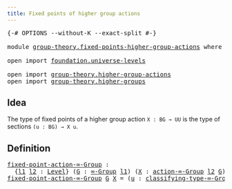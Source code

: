 ```yaml
---
title: Fixed points of higher group actions
---
```


<pre class="Agda"><a id="62" class="Symbol">{-#</a> <a id="66" class="Keyword">OPTIONS</a> <a id="74" class="Pragma">--without-K</a> <a id="86" class="Pragma">--exact-split</a> <a id="100" class="Symbol">#-}</a>

<a id="105" class="Keyword">module</a> <a id="112" href="group-theory.fixed-points-higher-group-actions.html" class="Module">group-theory.fixed-points-higher-group-actions</a> <a id="159" class="Keyword">where</a>

<a id="166" class="Keyword">open</a> <a id="171" class="Keyword">import</a> <a id="178" href="foundation.universe-levels.html" class="Module">foundation.universe-levels</a>

<a id="206" class="Keyword">open</a> <a id="211" class="Keyword">import</a> <a id="218" href="group-theory.higher-group-actions.html" class="Module">group-theory.higher-group-actions</a>
<a id="252" class="Keyword">open</a> <a id="257" class="Keyword">import</a> <a id="264" href="group-theory.higher-groups.html" class="Module">group-theory.higher-groups</a>
</pre>
## Idea

The type of fixed points of a higher group action `X : BG → UU` is the type of sections `(u : BG) → X u`.

## Definition

<pre class="Agda"><a id="fixed-point-action-∞-Group"></a><a id="435" href="group-theory.fixed-points-higher-group-actions.html#435" class="Function">fixed-point-action-∞-Group</a> <a id="462" class="Symbol">:</a>
  <a id="466" class="Symbol">{</a><a id="467" href="group-theory.fixed-points-higher-group-actions.html#467" class="Bound">l1</a> <a id="470" href="group-theory.fixed-points-higher-group-actions.html#470" class="Bound">l2</a> <a id="473" class="Symbol">:</a> <a id="475" href="Agda.Primitive.html#597" class="Postulate">Level</a><a id="480" class="Symbol">}</a> <a id="482" class="Symbol">(</a><a id="483" href="group-theory.fixed-points-higher-group-actions.html#483" class="Bound">G</a> <a id="485" class="Symbol">:</a> <a id="487" href="group-theory.higher-groups.html#1633" class="Function">∞-Group</a> <a id="495" href="group-theory.fixed-points-higher-group-actions.html#467" class="Bound">l1</a><a id="497" class="Symbol">)</a> <a id="499" class="Symbol">(</a><a id="500" href="group-theory.fixed-points-higher-group-actions.html#500" class="Bound">X</a> <a id="502" class="Symbol">:</a> <a id="504" href="group-theory.higher-group-actions.html#367" class="Function">action-∞-Group</a> <a id="519" href="group-theory.fixed-points-higher-group-actions.html#470" class="Bound">l2</a> <a id="522" href="group-theory.fixed-points-higher-group-actions.html#483" class="Bound">G</a><a id="523" class="Symbol">)</a> <a id="525" class="Symbol">→</a> <a id="527" href="foundation-core.universe-levels.html#235" class="Primitive">UU</a> <a id="530" class="Symbol">(</a><a id="531" href="group-theory.fixed-points-higher-group-actions.html#467" class="Bound">l1</a> <a id="534" href="Agda.Primitive.html#810" class="Primitive Operator">⊔</a> <a id="536" href="group-theory.fixed-points-higher-group-actions.html#470" class="Bound">l2</a><a id="538" class="Symbol">)</a>
<a id="540" href="group-theory.fixed-points-higher-group-actions.html#435" class="Function">fixed-point-action-∞-Group</a> <a id="567" href="group-theory.fixed-points-higher-group-actions.html#567" class="Bound">G</a> <a id="569" href="group-theory.fixed-points-higher-group-actions.html#569" class="Bound">X</a> <a id="571" class="Symbol">=</a> <a id="573" class="Symbol">(</a><a id="574" href="group-theory.fixed-points-higher-group-actions.html#574" class="Bound">u</a> <a id="576" class="Symbol">:</a> <a id="578" href="group-theory.higher-groups.html#1895" class="Function">classifying-type-∞-Group</a> <a id="603" href="group-theory.fixed-points-higher-group-actions.html#567" class="Bound">G</a><a id="604" class="Symbol">)</a> <a id="606" class="Symbol">→</a> <a id="608" href="group-theory.fixed-points-higher-group-actions.html#569" class="Bound">X</a> <a id="610" href="group-theory.fixed-points-higher-group-actions.html#574" class="Bound">u</a>
</pre>